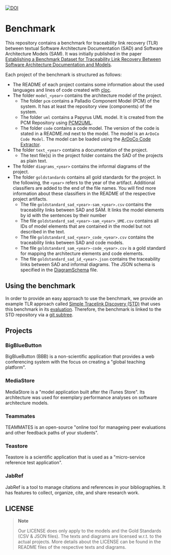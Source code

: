 [![DOI](https://zenodo.org/badge/DOI/10.5281/zenodo.6966831.svg)](https://doi.org/10.5281/zenodo.6966831)

# Benchmark
This repository contains a benchmark for traceability link recovery (TLR) between textual Software Architecture Documentation (SAD) and Software Architecture Models (SAM).
It was initially published in the paper [Establishing a Benchmark Dataset for Traceability Link Recovery Between Software Architecture Documentation and Models](https://doi.org/10.1007/978-3-031-36889-9_30).

Each project of the benchmark is structured as follows:

* The README of each project contains some information about the used languages and lines of code created with [cloc](https://github.com/AlDanial/cloc).
* The folder `model_<year>` contains the architecture model of the project. 
	* The folder `pcm` contains a Palladio Component Model (PCM) of the system. It has at least the repository view (components) of the system.
	* The folder `uml` contains a Papyrus UML model. It is created from the PCM Repository using [PCM2UML](https://github.com/InFormALin/PCM2UML).
	* The folder `code` contains a code model. The version of the code is stated in a README.md next to the model. The model is an `ArDoCo Code Model`. The model can be loaded using the [ArDoCo Code Extractor](https://github.com/ArDoCo/Core/blob/main/stages/model-provider/src/main/java/edu/kit/kastel/mcse/ardoco/core/models/connectors/generators/code/CodeExtractor.java#L47).
* The folder `text_<year>` contains a documentation of the project.
	* The text file(s) in the project folder contains the SAD of the projects as plain text.
* The folder `diagrams_<year>` contains the informal diagrams of the project.
* The folder `goldstandards` contains all gold standards for the project. In the following, the `<year>` refers to the year of the artifact. Additional classifiers are added to the end of the file names. You will find more information about these classifiers in the README of the respective project artifacts.
	* The file `goldstandard_sad_<year>-sam_<year>.csv` contains the traceability links between SAD and SAM. It links the model elements by id with the sentences by their number 
	* The file `goldstandard_sad_<year>-sam_<year>_UME.csv` contains all IDs of model elements that are contained in the model but not described in the text.
	* The file `goldstandard_sad_<year>_code_<year>.csv` contains the traceability links between SAD and code models.
	* The file `goldstandard_sam_<year>-code_<year>.csv` is a gold standard for mapping the architecture elements and code elements.
	* The file `goldstandard_sad_id_<year>.json` contains the traceability links between SAD and informal diagrams. The JSON schema is specified in the [DiagramSchema](DiagramSchema.json) file.
	


## Using the benchmark
In order to provide an easy approach to use the benchmark, we provide an example TLR approach called [Simple Tracelink Discovery (STD)](https://github.com/ArDoCo/SimpleTracelinkDiscovery/) that uses this benchmark in its [evaluation](https://github.com/ArDoCo/SimpleTracelinkDiscovery/tree/main/src/test/java/io/github/ardoco/simpletracelinkdiscovery/eval).
Therefore, the benchmark is linked to the STD repository via a [git subtree](https://github.com/ArDoCo/SimpleTracelinkDiscovery/tree/main/src/test/resources/benchmark).

## Projects

### BigBlueButton
BigBlueButton (BBB) is a non-scientific application that provides a web conferencing system with the focus on creating a "global teaching platform".

### MediaStore
MediaStore is a "model application built after the iTunes Store".
Its architecture was used for exemplary performance analyses on software architecture models.

### Teammates
TEAMMATES is an open-source "online tool for manageing peer evaluations and other feedback paths of your students".

### Teastore
Teastore is a scientific application that is used as a "micro-service reference test application".

### JabRef
JabRef is a tool to manage citations and references in your bibliographies. It has features to collect, organize, cite, and share research work.


## LICENSE
> **Note**
>
> Our LICENSE does only apply to the models and the Gold Standards (CSV & JSON files). The texts and diagrams are licensed w.r.t. to the actual projects.
> More details about the LICENSE can be found in the README files of the respective texts and diagrams.
